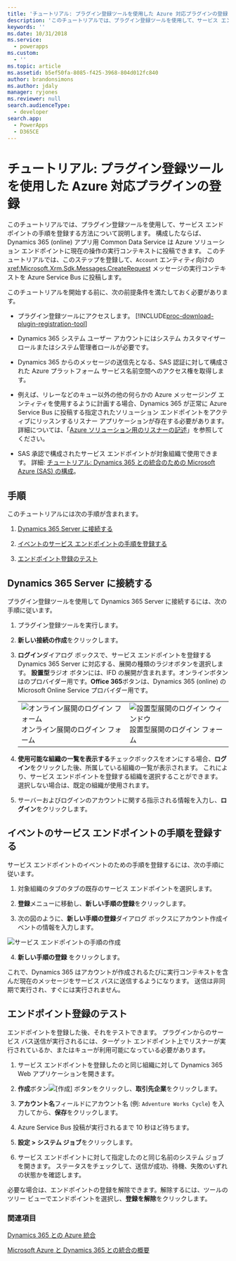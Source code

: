 ```yaml
---
title: 'チュートリアル: プラグイン登録ツールを使用した Azure 対応プラグインの登録 (アプリ用 Common Data Service) | Microsoft Docs'
description: 'このチュートリアルでは、プラグイン登録ツールを使用して、サービス エンドポイントの手順を登録する方法について説明します。 '
keywords: ''
ms.date: 10/31/2018
ms.service:
  - powerapps
ms.custom:
  - ''
ms.topic: article
ms.assetid: b5ef50fa-8085-f425-3968-804d012fc840
author: brandonsimons
ms.author: jdaly
manager: ryjones
ms.reviewer: null
search.audienceType:
  - developer
search.app:
  - PowerApps
  - D365CE
---
```


# <a name="tutorial-register-an-azure-aware-plug-in-using-the-plug-in-registration-tool"></a>チュートリアル: プラグイン登録ツールを使用した Azure 対応プラグインの登録

<!-- https://docs.microsoft.com/dynamics365/customer-engagement/developer/walkthrough-register-azure-aware-plug-in-using-plug-in-registration-tool -->

このチュートリアルでは、プラグイン登録ツールを使用して、サービス エンドポイントの手順を登録する方法について説明します。 構成したならば、Dynamics 365 (online) アプリ用 Common Data Service は Azure ソリューション エンドポイントに現在の操作の実行コンテキストに投稿できます。 このチュートリアルでは、このステップを登録して、`Account` エンティティ向けの <xref:Microsoft.Xrm.Sdk.Messages.CreateRequest> メッセージの実行コンテキストを Azure Service Bus に投稿します。  
  
 このチュートリアルを開始する前に、次の前提条件を満たしておく必要があります。  
  
-   プラグイン登録ツールにアクセスします。 [!INCLUDE[proc-download-plugin-registration-tool](../../includes/proc-download-plugin-registration-tool.md)]
  
-   Dynamics 365 システム ユーザー アカウントにはシステム カスタマイザー ロールまたはシステム管理者ロールが必要です。 
  
-   Dynamics 365 からのメッセージの送信先となる、SAS 認証に対して構成された Azure プラットフォーム サービス名前空間へのアクセス権を取得します。  
  
  
-   例えば、リレーなどのキュー以外の他の何らかの Azure メッセージング エンティティを使用するように計画する場合、Dynamics 365 が正常に Azure Service Bus に投稿する指定されたソリューション エンドポイントをアクティブにリッスンするリスナー アプリケーションが存在する必要があります。 詳細については、「[Azure ソリューション用のリスナーの記述](write-listener-application-azure-solution.md)」を参照してください。  
  
-   SAS 承認で構成されたサービス エンドポイントが対象組織で使用できます。 詳細: [チュートリアル: Dynamics 365 との統合のための Microsoft Azure (SAS) の構成](walkthrough-configure-azure-sas-integration.md)。  
  
## <a name="steps"></a>手順  
 このチュートリアルには次の手順が含まれます。  
  
1.  [Dynamics 365 Server に接続する](#BKMK_Connect)  
  
2.  [イベントのサービス エンドポイントの手順を登録する](#BKMK_Register)  
  
3.  [エンドポイント登録のテスト](#BKMK_Test)  
  
<a name="BKMK_Connect"></a>   
## <a name="connect-to-the-dynamics-365-server"></a>Dynamics 365 Server に接続する  
 プラグイン登録ツールを使用して Dynamics 365 Server に接続するには、次の手順に従います。  
  
1.  プラグイン登録ツールを実行します。  
  
2.  **新しい接続の作成**をクリックします。  
  
3.  **ログイン**ダイアログ ボックスで、サービス エンドポイントを登録する Dynamics 365 Server に対応する、展開の種類のラジオボタンを選択します。 **設置型**ラジオ ボタンには、IFD の展開が含まれます。オンラインボタンはのプロバイダー用です。**Office 365**ボタンは、Dynamics 365 (online) の Microsoft Online Service プロバイダー用です。  
  
    |||  
    |-|-|  
    |![オンライン展開のログイン フォーム](media/crm-v6s-pr.png "オンライン展開のログイン フォーム")<br />オンライン展開のログイン フォーム|![設置型展開のログイン ウィンドウ](media/crm-v6s-pr-login-onprem.png "設置型展開のログイン ウィンドウ")<br />設置型展開のログイン フォーム|  
  
4.  **使用可能な組織の一覧を表示する**チェックボックスをオンにする場合、**ログイン**をクリックした後、所属している組織の一覧が表示されます。 これにより、サービス エンドポイントを登録する組織を選択することができます。 選択しない場合は、既定の組織が使用されます。  
  
5.  サーバーおよびログインのアカウントに関する指示される情報を入力し、**ログイン**をクリックします。  
  
<a name="BKMK_Register"></a>   
## <a name="register-a-service-endpoint-step-for-an-event"></a>イベントのサービス エンドポイントの手順を登録する  
 サービス エンドポイントのイベントのための手順を登録するには、次の手順に従います。  
  
1.  対象組織のタブのタブの既存のサービス エンドポイントを選択します。  
  
2.  **登録**メニューに移動し、**新しい手順の登録**をクリックします。  
  
3.  次の図のように、**新しい手順の登録**ダイアログ ボックスにアカウント作成イベントの情報を入力します。

 ![サービス エンドポイントの手順の作成](media/crm-v6s-pr-service-endpoint-step.png "サービス エンドポイントの手順の作成")
  
4.  **新しい手順の登録** をクリックします。  
  
 これで、Dynamics 365 はアカウントが作成されるたびに実行コンテキストを含んだ現在のメッセージをサービス バスに送信するようになります。 送信は非同期で実行され、すぐには実行されません。  
  
<a name="BKMK_Test"></a>   
## <a name="test-the-endpoint-registration"></a>エンドポイント登録のテスト  
 エンドポイントを登録した後、それをテストできます。 プラグインからのサービス バス送信が実行されるには、ターゲット エンドポイント上でリスナーが実行されているか、またはキューが利用可能になっている必要があります。  
  
1.  サービス エンドポイントを登録したのと同じ組織に対して Dynamics 365 Web アプリケーションを開きます。  
  
2.  **作成**ボタン![[作成] ボタン](media/crm-v6s-wa-create-icon.PNG "[作成] ボタン")をクリックし、**取引先企業**をクリックします。  
  
3.  **アカウント名**フィールドにアカウント名 (例: `Adventure Works Cycle`) を入力してから、**保存**をクリックします。  
  
4.  Azure Service Bus 投稿が実行されるまで 10 秒ほど待ちます。  
  
5.  **設定 > システム ジョブ**をクリックします。  
  
6.  サービス エンドポイントに対して指定したのと同じ名前のシステム ジョブを開きます。 ステータスをチェックして、送信が成功、待機、失敗のいずれの状態かを確認します。  
  
 必要な場合は、エンドポイントの登録を解除できます。解除するには、ツールのツリー ビューでエンドポイントを選択し、**登録を解除**をクリックします。  
  
### <a name="see-also"></a>関連項目  
 [Dynamics 365 との Azure 統合](azure-integration.md)
 
 [Microsoft Azure と Dynamics 365 との統合の概要](azure-integration.md)
